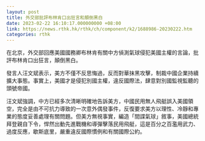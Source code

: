 ```yaml
---
layout: post
title: 外交部批評布林肯口出狂言和顛倒黑白
date: 2023-02-22 16:10:17.000000000 +08:00
link: https://news.rthk.hk/rthk/ch/component/k2/1688986-20230222.htm
categories: rthk
---
```


在北京，外交部回應美國國務卿布林肯有關中方偵測氣球侵犯美國主權的言論，批評布林肯口出狂言，顛倒黑白。

發言人汪文斌表示，美方不僅不反思悔過，反而對華抹黑攻擊，制裁中國企業持續擴大事態。事實上，美國才是侵犯別國主權，違反國際法，肆意對別國監視監聽的頭號帝國。

汪文斌強調，中方已經多次清晰明確地告訴美方，中國民用無人飛艇誤入美國領空，完全是由不可抗力導致的一次意外偶發事件，反復要求美方以理性、冷靜和專業的態度妥善處理有關問題。但美方無視事實，編造「間諜氣球」敘事，美國總統拜登親自下令，悍然出動先進戰機和導彈擊落民用飛艇，這是百分之百濫用武力、過度反應，歇斯底里，嚴重違反國際慣例和有關國際公約。
